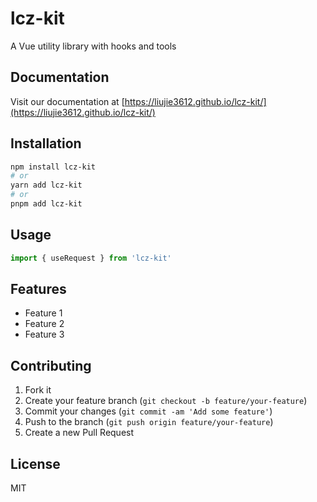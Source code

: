 # lcz-kit

A Vue utility library with hooks and tools

## Documentation

Visit our documentation at [https://liujie3612.github.io/lcz-kit/](https://liujie3612.github.io/lcz-kit/)

## Installation

```bash
npm install lcz-kit
# or
yarn add lcz-kit
# or
pnpm add lcz-kit
```

## Usage

```typescript
import { useRequest } from 'lcz-kit'
```

## Features

- Feature 1
- Feature 2
- Feature 3

## Contributing

1. Fork it
2. Create your feature branch (`git checkout -b feature/your-feature`)
3. Commit your changes (`git commit -am 'Add some feature'`)
4. Push to the branch (`git push origin feature/your-feature`)
5. Create a new Pull Request

## License

MIT
